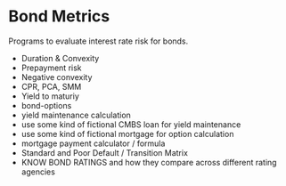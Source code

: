 # Bond Metrics


Programs to evaluate interest rate risk for bonds.
* Duration & Convexity 
* Prepayment risk 
* Negative convexity 
* CPR, PCA, SMM 
* Yield to maturiy 
* bond-options 
* yield maintenance calculation
* use some kind of fictional CMBS loan for yield maintenance
* use some kind of fictional mortgage for option calculation 
* mortgage payment calculator / formula
* Standard and Poor Default / Transition Matrix 
* KNOW BOND RATINGS and how they compare across different rating agencies 
